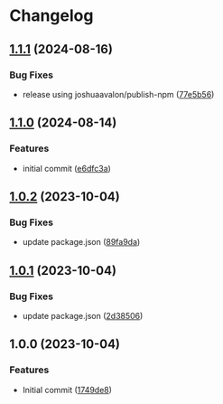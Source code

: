 # Changelog

## [1.1.1](https://github.com/joshuaavalon/fastify-plugins/compare/fastify-plugin-prisma-v1.1.0...fastify-plugin-prisma-v1.1.1) (2024-08-16)


### Bug Fixes

* release using joshuaavalon/publish-npm ([77e5b56](https://github.com/joshuaavalon/fastify-plugins/commit/77e5b56eaa809b36e5637d946662cd3ec6f3324b))

## [1.1.0](https://github.com/joshuaavalon/fastify-plugins/compare/fastify-plugin-prisma-v1.0.2...fastify-plugin-prisma-v1.1.0) (2024-08-14)


### Features

* initial commit ([e6dfc3a](https://github.com/joshuaavalon/fastify-plugins/commit/e6dfc3a61794bfb517a1d921f7ae90c2b19693b2))

## [1.0.2](https://github.com/joshuaavalon/fastify-plugin-prisma/compare/v1.0.1...v1.0.2) (2023-10-04)


### Bug Fixes

* update package.json ([89fa9da](https://github.com/joshuaavalon/fastify-plugin-prisma/commit/89fa9dad939ef8a4a3514af3988f487222cccb2f))

## [1.0.1](https://github.com/joshuaavalon/fastify-plugin-prisma/compare/v1.0.0...v1.0.1) (2023-10-04)


### Bug Fixes

* update package.json ([2d38506](https://github.com/joshuaavalon/fastify-plugin-prisma/commit/2d3850636d31df437bf587e5c5cb645e108825fc))

## 1.0.0 (2023-10-04)


### Features

* Initial commit ([1749de8](https://github.com/joshuaavalon/fastify-plugin-prisma/commit/1749de84c1f89b2e96f3223ab0184537f0814cc5))
